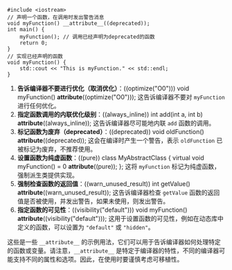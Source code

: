 ```
#include <iostream>
// 声明一个函数，在调用时发出警告消息
void myFunction() __attribute__((deprecated));
int main() {
    myFunction(); // 调用已经声明为deprecated的函数
    return 0;
}
// 实现已经声明的函数
void myFunction() {
    std::cout << "This is myFunction." << std::endl;
}
```

1. **告诉编译器不要进行优化（取消优化）**：((optimize("O0")))
   void myFunction() __attribute__((optimize("O0")));
   这告诉编译器不要对 `myFunction` 进行任何优化。
2. **指定函数调用的内联优化级别**：((always_inline))
   int add(int a, int b) __attribute__((always_inline));
   这告诉编译器尽可能地内联 `add` 函数的调用。
3. **标记函数为废弃（deprecated）**：((deprecated))
   void oldFunction() __attribute__((deprecated));
   这会在编译时产生一个警告，表示 `oldFunction` 已被标记为废弃，不推荐使用。
4. **设置函数为纯虚函数**：((pure))
   class MyAbstractClass {
       virtual void myFunction() = 0 __attribute__((pure));
   };
   这将 `myFunction` 标记为纯虚函数，强制派生类提供实现。
5. **强制检查函数的返回值**：((warn_unused_result))
   int getValue() __attribute__((warn_unused_result));
   这告诉编译器检查 `getValue` 函数的返回值是否被使用，并发出警告，如果未使用，则发出警告。
6. **指定函数的可见性**：((visibility("default")))
   void myFunction() __attribute__((visibility("default")));
   这用于设置函数的可见性，例如在动态库中定义的函数，可以设置为 `"default"` 或 `"hidden"`。

这些是一些 `__attribute__` 的示例用法，它们可以用于告诉编译器如何处理特定的函数或变量。请注意，`__attribute__` 是特定于编译器的特性，不同的编译器可能支持不同的属性和选项。因此，在使用时要谨慎考虑可移植性。